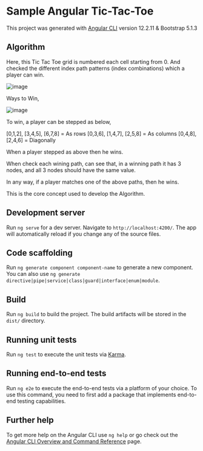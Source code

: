 # Sample Angular Tic-Tac-Toe

This project was generated with [Angular CLI](https://github.com/angular/angular-cli) version 12.2.11 & Bootstrap 5.1.3

## Algorithm

Here, this Tic Tac Toe grid is numbered each cell starting from 0. 
And checked the different index path patterns (index combinations) which a player can win.

![image](https://user-images.githubusercontent.com/7240672/168510391-e0dbcd6e-cbfd-40e6-947d-69aeab73bb62.png)



Ways to Win,


![image](https://user-images.githubusercontent.com/7240672/168510331-fadcc1cc-7001-4fbb-84a7-9e6e43fc91be.png)

To win, a player can be stepped as below,

[0,1,2], [3,4,5], [6,7,8] = As rows
[0,3,6], [1,4,7], [2,5,8] = As columns
[0,4,8], [2,4,6] = Diagonally

When a player stepped as above then he wins. 

When check each wining path, can see that, in a winning path it has 3 nodes, and all 3 nodes should have the same value.

In any way, if a player matches one of the above paths, then he wins.

This is the core concept used to develop the Algorithm. 


## Development server

Run `ng serve` for a dev server. Navigate to `http://localhost:4200/`. The app will automatically reload if you change any of the source files.

## Code scaffolding

Run `ng generate component component-name` to generate a new component. You can also use `ng generate directive|pipe|service|class|guard|interface|enum|module`.

## Build

Run `ng build` to build the project. The build artifacts will be stored in the `dist/` directory.

## Running unit tests

Run `ng test` to execute the unit tests via [Karma](https://karma-runner.github.io).

## Running end-to-end tests

Run `ng e2e` to execute the end-to-end tests via a platform of your choice. To use this command, you need to first add a package that implements end-to-end testing capabilities.

## Further help

To get more help on the Angular CLI use `ng help` or go check out the [Angular CLI Overview and Command Reference](https://angular.io/cli) page.
